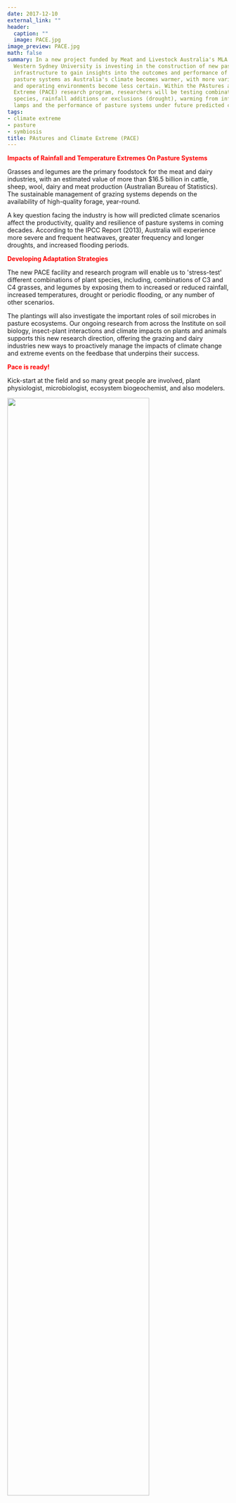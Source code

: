 ```yaml
---
date: 2017-12-10
external_link: ""
header:
  caption: ""
  image: PACE.jpg
image_preview: PACE.jpg
math: false
summary: In a new project funded by Meat and Livestock Australia's MLA Donor Company,
  Western Sydney University is investing in the construction of new pasture research
  infrastructure to gain insights into the outcomes and performance of grass and legume
  pasture systems as Australia's climate becomes warmer, with more variable rainfall
  and operating environments become less certain. Within the PAstures and Climate
  Extreme (PACE) research program, researchers will be testing combinations of plant
  species, rainfall additions or exclusions (drought), warming from infra-red heat
  lamps and the performance of pasture systems under future predicted climate scenarios.
tags:
- climate extreme
- pasture
- symbiosis
title: PAstures and Climate Extreme (PACE)
---
```


<span style="color:red"> **Impacts of Rainfall and Temperature Extremes On Pasture Systems** 

Grasses and legumes are the primary foodstock for the meat and dairy industries, with an estimated value of more than $16.5 billion in cattle, sheep, wool, dairy and meat production (Australian Bureau of Statistics). The sustainable management of grazing systems depends on the availability of high-quality forage, year-round.

A key question facing the industry is how will predicted climate scenarios affect the productivity, quality and resilience of pasture systems in coming decades. According to the IPCC Report (2013), Australia will experience more severe and frequent heatwaves, greater frequency and longer droughts, and increased flooding periods. 

<span style="color:red"> **Developing Adaptation Strategies** 

The new PACE facility and research program will enable us to 'stress-test' different combinations of plant species, including, combinations of C3 and C4 grasses, and legumes by exposing them to increased or reduced rainfall, increased temperatures, drought or periodic flooding, or any number of other scenarios.

The plantings will also investigate the important roles of soil microbes in pasture ecosystems. Our ongoing research from across the Institute on soil biology, insect-plant interactions and climate impacts on plants and animals supports this new research direction, offering the grazing and dairy industries new ways to proactively manage the impacts of climate change and extreme events on the feedbase that underpins their success.

<span style="color:red"> **Pace is ready!** 

Kick-start at the field and so many great people are involved, plant physiologist, microbiologist, ecosystem biogeochemist, and also modelers.

<img src="/project/PACE_files/pace_party.jpg" alt="" width="80%"/>

Haiyang will target on plant symbiosis and check how climate extremes will affect the interaction between plant and two major beneficial microbes, i.e. rhizobium and arbuscular mycorrhizal fungi. Hopefully, after we get an idea how these interactions response to different climate scenarios, one can come out with a corresponding strategy that using these symbioses to improve the plant water and nutrient use efficiency, reduce resource losses and in the end, help the plant to survive and more resistant!

